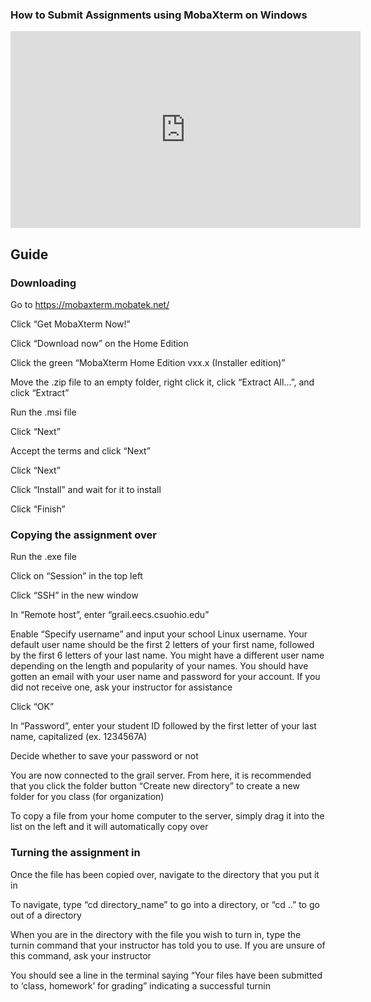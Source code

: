### How to Submit Assignments using MobaXterm on Windows

<iframe width="560" height="315" src="https://www.youtube.com/embed/HoHwSs5IW5k?si=MuFFw6-7c2C-gQKq" title="YouTube video player" frameborder="0" allow="accelerometer; autoplay; clipboard-write; encrypted-media; gyroscope; picture-in-picture; web-share" referrerpolicy="strict-origin-when-cross-origin" allowfullscreen></iframe>

## Guide
### Downloading

Go to https://mobaxterm.mobatek.net/ 

Click “Get MobaXterm Now!” 

Click “Download now” on the Home Edition 

Click the green “MobaXterm Home Edition vxx.x (Installer edition)” 

Move the .zip file to an empty folder, right click it, click “Extract All...”, and click “Extract”  

Run the .msi file 

Click “Next” 

Accept the terms and click “Next” 

Click “Next” 

Click “Install” and wait for it to install 

Click “Finish” 

### Copying the assignment over

Run the .exe file 

Click on “Session” in the top left 

Click “SSH” in the new window 

In “Remote host”, enter “grail.eecs.csuohio.edu” 

Enable “Specify username” and input your school Linux username. Your default user name should be the first 2 letters of your first name, followed by the first 6 letters of your last name. You might have a different user name depending on the length and popularity of your names. You should have gotten an email with your user name and password for your account. If you did not receive one, ask your instructor for assistance 

Click “OK” 

In “Password”, enter your student ID followed by the first letter of your last name, capitalized (ex. 1234567A) 

Decide whether to save your password or not 

You are now connected to the grail server. From here, it is recommended that you click the folder button “Create new directory” to create a new folder for you class (for organization) 

To copy a file from your home computer to the server, simply drag it into the list on the left and it will automatically copy over 

### Turning the assignment in

Once the file has been copied over, navigate to the directory that you put it in 

To navigate, type “cd directory_name” to go into a directory, or “cd ..” to go out of a directory 

When you are in the directory with the file you wish to turn in, type the turnin command that your instructor has told you to use. If you are unsure of this command, ask your instructor 

You should see a line in the terminal saying “Your files have been submitted to ‘class, homework’ for grading” indicating a successful turnin 
